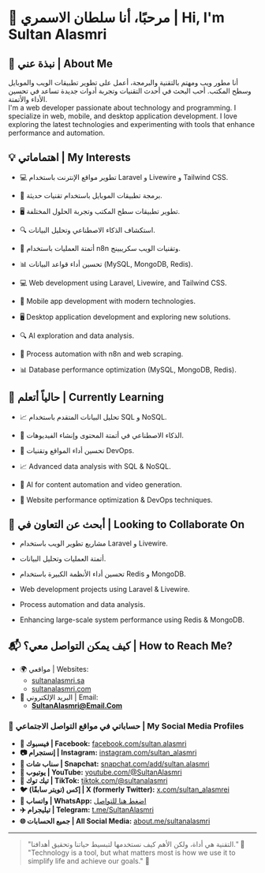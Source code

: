 # 👋 مرحبًا، أنا سلطان الاسمري | Hi, I'm Sultan Alasmri  

## 🚀 نبذة عني | About Me  
أنا مطور ويب ومهتم بالتقنية والبرمجة، أعمل على تطوير تطبيقات الويب والموبايل وسطح المكتب. أحب البحث في أحدث التقنيات وتجربة أدوات جديدة تساعد في تحسين الأداء والأتمتة.  
I'm a web developer passionate about technology and programming. I specialize in web, mobile, and desktop application development. I love exploring the latest technologies and experimenting with tools that enhance performance and automation.  

## 💡 اهتماماتي | My Interests  
- 💻 تطوير مواقع الإنترنت باستخدام Laravel و Livewire و Tailwind CSS.  
- 📱 برمجة تطبيقات الموبايل باستخدام تقنيات حديثة.  
- 🖥️ تطوير تطبيقات سطح المكتب وتجربة الحلول المختلفة.  
- 🔍 استكشاف الذكاء الاصطناعي وتحليل البيانات.  
- 🤖 أتمتة العمليات باستخدام n8n وتقنيات الويب سكريبينج.  
- 📊 تحسين أداء قواعد البيانات (MySQL, MongoDB, Redis).  

- 💻 Web development using Laravel, Livewire, and Tailwind CSS.  
- 📱 Mobile app development with modern technologies.  
- 🖥️ Desktop application development and exploring new solutions.  
- 🔍 AI exploration and data analysis.  
- 🤖 Process automation with n8n and web scraping.  
- 📊 Database performance optimization (MySQL, MongoDB, Redis).  

## 🎯 حالياً أتعلم | Currently Learning  
- 📈 تحليل البيانات المتقدم باستخدام SQL و NoSQL.  
- 🧠 الذكاء الاصطناعي في أتمتة المحتوى وإنشاء الفيديوهات.  
- 🚀 تحسين أداء المواقع وتقنيات DevOps.  

- 📈 Advanced data analysis with SQL & NoSQL.  
- 🧠 AI for content automation and video generation.  
- 🚀 Website performance optimization & DevOps techniques.  

## 🤝 أبحث عن التعاون في | Looking to Collaborate On  
- مشاريع تطوير الويب باستخدام Laravel و Livewire.  
- أتمتة العمليات وتحليل البيانات.  
- تحسين أداء الأنظمة الكبيرة باستخدام Redis و MongoDB.  

- Web development projects using Laravel & Livewire.  
- Process automation and data analysis.  
- Enhancing large-scale system performance using Redis & MongoDB.  

## 📬 كيف يمكن التواصل معي؟ | How to Reach Me?  
- 🌍 مواقعي | Websites:  
  - [sultanalasmri.sa](https://www.sultanalasmri.sa)  
  - [sultanalasmri.com](https://www.sultanalasmri.com)  
- 📧 البريد الإلكتروني | Email:  
  - **SultanAlasmri@Email.Com**  

### 🔗 حساباتي في مواقع التواصل الاجتماعي | My Social Media Profiles  
- **📘 فيسبوك | Facebook:** [facebook.com/sultan.alasmri](https://www.facebook.com/sultan.alasmri)  
- **📷 إنستجرام | Instagram:** [instagram.com/sultan_alasmri](https://www.instagram.com/sultan_alasmri/)  
- **👻 سناب شات | Snapchat:** [snapchat.com/add/sultan.alasmri](https://www.snapchat.com/add/sultan.alasmri)  
- **🎥 يوتيوب | YouTube:** [youtube.com/@SultanAlasmri](https://www.youtube.com/@SultanAlasmri)  
- **🎵 تيك توك | TikTok:** [tiktok.com/@sultanalasmri](https://www.tiktok.com/@sultanalasmri)  
- **🐦 إكس (تويتر سابقًا) | X (formerly Twitter):** [x.com/sultan_alasmrei](https://x.com/sultan_alasmrei)  
- **📱 واتساب | WhatsApp:** [اضغط هنا للتواصل](https://api.whatsapp.com/send/?phone=966541020102&text=github)  
- **✈️ تيليجرام | Telegram:** [t.me/SultanAlasmri](https://t.me/SultanAlasmri)  
- **🌐 جميع الحسابات | All Social Media:** [about.me/sultanalasmri](https://about.me/sultanalasmri)  

---

> "التقنية هي أداة، ولكن الأهم كيف نستخدمها لتبسيط حياتنا وتحقيق أهدافنا." 🚀  
> "Technology is a tool, but what matters most is how we use it to simplify life and achieve our goals." 🚀  
